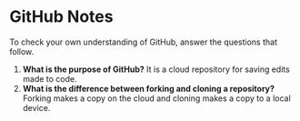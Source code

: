# GitHub Notes

To check your own understanding of GitHub, answer the questions that follow.

1. **What is the purpose of GitHub?** It is a cloud repository for saving edits made to code. 
1. **What is the difference between forking and cloning a repository?** Forking makes a copy on the cloud and cloning makes a copy to a local device.